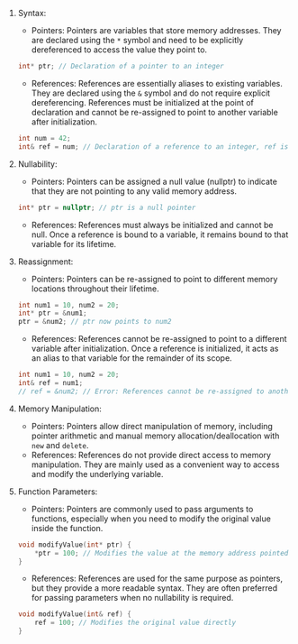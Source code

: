 
1. Syntax:
   - Pointers: Pointers are variables that store memory addresses. They are declared using the `*` symbol and need to be explicitly dereferenced to access the value they point to.
   ```cpp
   int* ptr; // Declaration of a pointer to an integer
   ```
   - References: References are essentially aliases to existing variables. They are declared using the `&` symbol and do not require explicit dereferencing. References must be initialized at the point of declaration and cannot be re-assigned to point to another variable after initialization.
   ```cpp
   int num = 42;
   int& ref = num; // Declaration of a reference to an integer, ref is an alias to num
   ```

2. Nullability:
   - Pointers: Pointers can be assigned a null value (nullptr) to indicate that they are not pointing to any valid memory address.
   ```cpp
   int* ptr = nullptr; // ptr is a null pointer
   ```
   - References: References must always be initialized and cannot be null. Once a reference is bound to a variable, it remains bound to that variable for its lifetime.

3. Reassignment:
   - Pointers: Pointers can be re-assigned to point to different memory locations throughout their lifetime.
   ```cpp
   int num1 = 10, num2 = 20;
   int* ptr = &num1;
   ptr = &num2; // ptr now points to num2
   ```
   - References: References cannot be re-assigned to point to a different variable after initialization. Once a reference is initialized, it acts as an alias to that variable for the remainder of its scope.
   ```cpp
   int num1 = 10, num2 = 20;
   int& ref = num1;
   // ref = &num2; // Error: References cannot be re-assigned to another variable
   ```

4. Memory Manipulation:
   - Pointers: Pointers allow direct manipulation of memory, including pointer arithmetic and manual memory allocation/deallocation with `new` and `delete`.
   - References: References do not provide direct access to memory manipulation. They are mainly used as a convenient way to access and modify the underlying variable.

5. Function Parameters:
   - Pointers: Pointers are commonly used to pass arguments to functions, especially when you need to modify the original value inside the function.
   ```cpp
   void modifyValue(int* ptr) {
       *ptr = 100; // Modifies the value at the memory address pointed to by ptr
   }
   ```
   - References: References are used for the same purpose as pointers, but they provide a more readable syntax. They are often preferred for passing parameters when no nullability is required.
   ```cpp
   void modifyValue(int& ref) {
       ref = 100; // Modifies the original value directly
   }
   ```